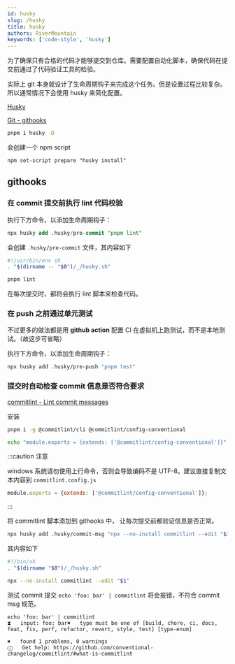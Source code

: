 ```yaml
---
id: husky
slug: /husky
title: husky
authors: RiverMountain
keywords: ['code-style', 'husky']
---
```


为了确保只有合格的代码才能够提交到仓库。需要配置自动化脚本，确保代码在提交前通过了代码验证工具的检验。

实际上 git 本身就设计了生命周期钩子来完成这个任务。但是设置过程比较复杂。所以通常情况下会使用 husky 来简化配置。

[Husky](https://typicode.github.io/husky/#/)

[Git - githooks](https://git-scm.com/docs/githooks)

```bash
pnpm i husky -D
```

会创建一个 npm script

```
npm set-script prepare "husky install"
```

## githooks

### 在 commit 提交前执行 lint 代码校验

执行下方命令，以添加生命周期钩子：

```sql
npx husky add .husky/pre-commit "pnpm lint"
```

会创建 `.husky/pre-commit` 文件，其内容如下

```bash title='.husky/pre-commit'
#!/usr/bin/env sh
. "$(dirname -- "$0")/_/husky.sh"

pnpm lint
```

在每次提交时，都将会执行 lint 脚本来检查代码。

### 在 push 之前通过单元测试

不过更多的做法都是用 **github action** 配置 CI 在虚拟机上跑测试，而不是本地测试。（故这步可省略）

执行下方命令，以添加生命周期钩子：

```bash
npx husky add .husky/pre-push "pnpm test"
```

### 提交时自动检查 commit 信息是否符合要求

[commitlint - Lint commit messages](https://commitlint.js.org/#/?id=getting-started)

安装

```bash
pnpm i -g @commitlint/cli @commitlint/config-conventional
```

```bash
echo "module.exports = {extends: ['@commitlint/config-conventional']}" > commitlint.config.js
```

:::caution 注意

windows 系统请勿使用上行命令，否则会导致编码不是 UTF-8。建议直接复制文本内容到 `commitlint.config.js`

```javascript title='commitlint.config.js'
module.exports = {extends: ['@commitlint/config-conventional']};
```

:::

将 commitlint 脚本添加到 githooks 中， 让每次提交前都验证信息是否正常。

```bash
npx husky add .husky/commit-msg "npx --no-install commitlint --edit "$1""
```

其内容如下

```bash title='.husky/commit-msg'
#!/bin/sh
. "$(dirname "$0")/_/husky.sh"

npx --no-install commitlint --edit "$1"
```

测试 commit 提交 `echo 'foo: bar' | commitlint` 将会报错，不符合 commit msg 规范。

```
echo 'foo: bar' | commitlint
⧗   input: foo: bar✖   type must be one of [build, chore, ci, docs, feat, fix, perf, refactor, revert, style, test] [type-enum]

✖   found 1 problems, 0 warnings
ⓘ   Get help: https://github.com/conventional-changelog/commitlint/#what-is-commitlint
```
